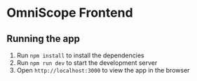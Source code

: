 # OmniScope Frontend

## Running the app

1. Run `npm install` to install the dependencies
2. Run `npm run dev` to start the development server
3. Open `http://localhost:3000` to view the app in the browser
